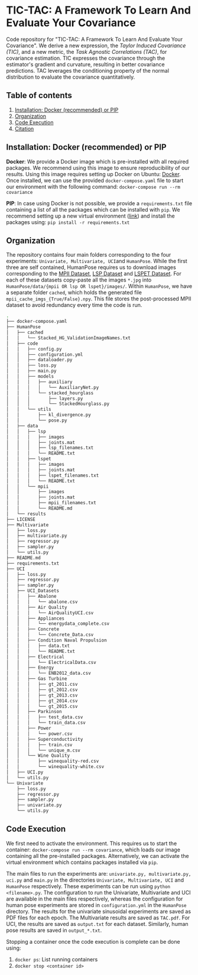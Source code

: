 # TIC-TAC: A Framework To Learn And Evaluate Your Covariance

Code repository for "TIC-TAC: A Framework To Learn And Evaluate Your Covariance". We derive a new expression, the _Taylor Induced Covariance (TIC)_, and a new metric, the _Task Agnostic Correlations (TAC)_, for covariance estimation. TIC expresses the covariance through the estimator's gradient and curvature, resulting in better covariance predictions. TAC leverages the conditioning property of the normal distribution to evaluate the covariance quantitatively.


## Table of contents
1. [Installation: Docker (recommended) or PIP](#installation)
1. [Organization](#organization)
1. [Code Execution](#execution)
1. [Citation](#citation)


## Installation: Docker (recommended) or PIP <a name="installation"></a>

**Docker**: We provide a Docker image which is pre-installed with all required packages. We recommend using this image to ensure reproducibility of our results. Using this image requires setting up Docker on Ubuntu: [Docker](https://docs.docker.com/engine/install/ubuntu/#installation-methods). Once installed, we can use the provided `docker-compose.yaml` file to start our environment with the following command:  `docker-compose run --rm covariance` <br>

**PIP**: In case using Docker is not possible, we provide a `requirements.txt` file containing a list of all the packages which can be installed with `pip`.  We recommend setting up a new virtual environment ([link](https://packaging.python.org/en/latest/guides/installing-using-pip-and-virtual-environments/)) and install the packages using:  `pip install -r requirements.txt`


## Organization <a name="organization"></a>

The repository contains four main folders corresponding to the four experiments: `Univariate, Multivariate, UCI`and `HumanPose`. While the first three are self contained, HumanPose requires us to download images corresponding to the [MPII Dataset](https://datasets.d2.mpi-inf.mpg.de/andriluka14cvpr/mpii_human_pose_v1.tar.gz), [LSP Dataset](http://sam.johnson.io/research/lsp.html) and [LSPET Dataset](http://sam.johnson.io/research/lspet.html). For each of these datasets copy-paste all the images `*.jpg` into `HumanPose/data/{mpii OR lsp OR lspet}/images/`. Within `HumanPose`, we have a separate folder `cached`, which holds the generated file `mpii_cache_imgs_{True/False}.npy`. This file stores the post-processed MPII dataset to avoid redundancy every time the code is run.


```bash
.
├── docker-compose.yaml
├── HumanPose
│   ├── cached
│   │   └── Stacked_HG_ValidationImageNames.txt
│   ├── code
│   │   ├── config.py
│   │   ├── configuration.yml
│   │   ├── dataloader.py
│   │   ├── loss.py
│   │   ├── main.py
│   │   ├── models
│   │   │   ├── auxiliary
│   │   │   │   └── AuxiliaryNet.py
│   │   │   └── stacked_hourglass
│   │   │       ├── layers.py
│   │   │       └── StackedHourglass.py
│   │   └── utils
│   │       ├── kl_divergence.py
│   │       └── pose.py
│   ├── data
│   │   ├── lsp
│   │   │   ├── images
│   │   │   ├── joints.mat
│   │   │   ├── lsp_filenames.txt
│   │   │   └── README.txt
│   │   ├── lspet
│   │   │   ├── images
│   │   │   ├── joints.mat
│   │   │   ├── lspet_filenames.txt
│   │   │   └── README.txt
│   │   └── mpii
│   │       ├── images
│   │       ├── joints.mat
│   │       ├── mpii_filenames.txt
│   │       └── README.md
│   └── results
├── LICENSE
├── Multivariate
│   ├── loss.py
│   ├── multivariate.py
│   ├── regressor.py
│   ├── sampler.py
│   └── utils.py
├── README.md
├── requirements.txt
├── UCI
│   ├── loss.py
│   ├── regressor.py
│   ├── sampler.py
│   ├── UCI_Datasets
│   │   ├── Abalone
│   │   │   └── abalone.csv
│   │   ├── Air Quality
│   │   │   └── AirQualityUCI.csv
│   │   ├── Appliances
│   │   │   └── energydata_complete.csv
│   │   ├── Concrete
│   │   │   └── Concrete_Data.csv
│   │   ├── Condition Naval Propulsion
│   │   │   ├── data.txt
│   │   │   └── README.txt
│   │   ├── Electrical
│   │   │   └── ElectricalData.csv
│   │   ├── Energy
│   │   │   └── ENB2012_data.csv
│   │   ├── Gas Turbine
│   │   │   ├── gt_2011.csv
│   │   │   ├── gt_2012.csv
│   │   │   ├── gt_2013.csv
│   │   │   ├── gt_2014.csv
│   │   │   └── gt_2015.csv
│   │   ├── Parkinson
│   │   │   ├── test_data.csv
│   │   │   └── train_data.csv
│   │   ├── Power
│   │   │   └── power.csv
│   │   ├── Superconductivity
│   │   │   ├── train.csv
│   │   │   └── unique_m.csv
│   │   └── Wine Quality
│   │       ├── winequality-red.csv
│   │       └── winequality-white.csv
│   ├── UCI.py
│   └── utils.py
└── Univariate
    ├── loss.py
    ├── regressor.py
    ├── sampler.py
    ├── univariate.py
    └── utils.py
```

## Code Execution <a name="execution"></a>
We first need to activate the environment. This requires us to start the container: `docker-compose run --rm covariance`, which loads our image containing all the pre-installed packages. Alternatively, we can activate the virtual environment which contains packages installed via `pip`.

The main files to run the experiments are: `univariate.py, multivariate.py, uci.py` and `main.py` in the directories `Univariate, Multivariate, UCI` and `HumanPose` respectively. These experiments can be run using `python <filename>.py`. The configuration to run the Univariate, Multivariate and UCI are available in the main files respectively, whereas the configuration for human pose experiments are stored in `configuration.yml` in the `HumanPose` directory. The results for the univariate sinusoidal experiments are saved as PDF files for each epoch. The Multivariate results are saved as `TAC.pdf`. For UCI, the results are saved as `output.txt` for each dataset. Similarly, human pose results are saved in `output_*.txt`.

Stopping a container once the code execution is complete can be done using:
1. `docker ps`: List running containers
2. `docker stop <container id>`
